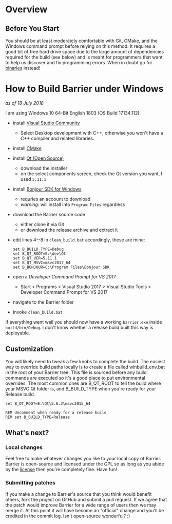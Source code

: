 # Overview

## Before You Start

You should be at least moderately comfortable with Git, CMake, and the Windows command prompt before relying on this method. It requires a good bit of free hard drive space due to the large amount of dependencies required for the build (see below) and is meant for programmers that want to help us discover and fix programming errors.  When in doubt go for [binaries](Home) instead!

# How to Build Barrier under Windows

*as of 18 July 2018*

I am using Windows 10 64-Bit English 1803 (OS Build 17134.112).

- install [Visual Studio Community](https://visualstudio.microsoft.com/vs/community/)
  - Select Desktop development with C++, otherwise you won't have a C++ compiler and related libraries.
- install [CMake](https://cmake.org/download/)
- install [Qt (Open Source)](https://www.qt.io/download)
    - download the installer
    - on the select components screen, check the Qt version you want, I used `5.11.1`
- install [Bonjour SDK for Windows](https://developer.apple.com/bonjour/)
    - requries an account to download
    - *warning:* will install into `Program Files` regardless
- download the Barrier source code
    - either clone it via Git
    - or download the release archive and extract it
- edit lines 4--8 in `clean_build.bat` accordingly, these are mine:

      set B_BUILD_TYPE=Debug
      set B_QT_ROOT=E:\dev\Qt
      set B_QT_VER=5.11.1
      set B_QT_MSVC=msvc2017_64
      set B_BONJOUR=C:\Program Files\Bonjour SDK

- open a *Developer Command Prompt for VS 2017*
    - Start > Programs > Visual Studio 2017 > Visual Studio Tools > Developer Command Prompt for VS 2017
- navigate to the Barrier folder
- invoke `clean_build.bat`

If everything went well you should now have a working `barrier.exe` inside `build/bin/Debug`.
I don't know whether a release build built this way is deployable.

## Customization

You will likely need to tweak a few knobs to complete the build. The easiest way to override build paths locally is to create a file called winbuild_env.bat in the root of your Barrier tree. This file is sourced before any build commands are executed so it's a good place to put environmental overrides. The most common ones are B_QT_ROOT to tell the build where your MSVC Qt folder is, and B_BUILD_TYPE when you're ready for your Release build.

    set B_QT_ROOT=E:\Qt\5.6.3\msvc2015_64

    REM Uncomment when ready for a release build
    REM set B_BUILD_TYPE=Release

## What's next?

### Local changes

Feel free to make whatever changes you like to your local copy of Barrier. Barrier is open-source and licensed under the GPL so as long as you abide by the [license](https://raw.githubusercontent.com/debauchee/barrier/master/LICENSE) then you're completely fine. Have fun!

### Submitting patches

If you make a change to Barrier's source that you think would benefit others, fork the project on GitHub and submit a pull request. If we agree that the patch would improve Barrier for a wide range of users then we may merge it. At this point it will have become an "official" change and you'll be credited in the commit log. Isn't open-source wonderful? :)